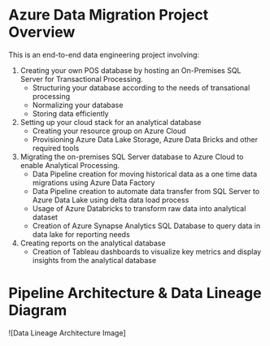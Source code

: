 # Azure Data Migration Project Overview

This is an end-to-end data engineering project involving:

1. Creating your own POS database by hosting an On-Premises SQL Server for Transactional Processing.
   - Structuring your database according to the needs of transational processing
   - Normalizing your database
   - Storing data efficiently
2. Setting up your cloud stack for an analytical database
   - Creating your resource group on Azure Cloud
   - Provisioning Azure Data Lake Storage, Azure Data Bricks and other required tools
3. Migrating the on-premises SQL Server database to Azure Cloud to enable Analytical Processing.
   - Data Pipeline creation for moving historical data as a one time data migrations using Azure Data Factory
   - Data Pipeline creation to automate data transfer from SQL Server to Azure Data Lake using delta data load process
   - Usage of Azure Databricks to transform raw data into analytical dataset
   - Creation of Azure Synapse Analytics SQL Database to query data in data lake for reporting needs
4. Creating reports on the analytical database
   - Creation of Tableau dashboards to visualize key metrics and display insights from the analytical database

# Pipeline Architecture & Data Lineage Diagram
![Data Lineage Architecture Image]
